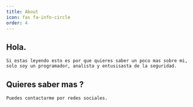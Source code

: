 ```yaml
---
title: About
icon: fas fa-info-circle
order: 4
---
```


## Hola.  
    Si estas leyendo esto es por que quieres saber un poco mas sobre mi, solo soy un programador, analista y entusisasta de la seguridad.  
## Quieres saber mas ?  
    Puedes contactarme por redes sociales.
